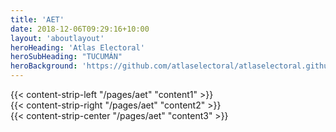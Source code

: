 ```yaml
---
title: 'AET'
date: 2018-12-06T09:29:16+10:00
layout: 'aboutlayout'
heroHeading: 'Atlas Electoral'
heroSubHeading: "TUCUMÁN"
heroBackground: 'https://github.com/atlaselectoral/atlaselectoral.github.io/blob/sources/public/images/logo.png?raw=true'
---
```

<div>
{{< content-strip-left "/pages/aet" "content1" >}}
</div>


<div>
{{< content-strip-right "/pages/aet" "content2" >}}
</div>


<div>
{{< content-strip-center "/pages/aet" "content3" >}}
</div>
